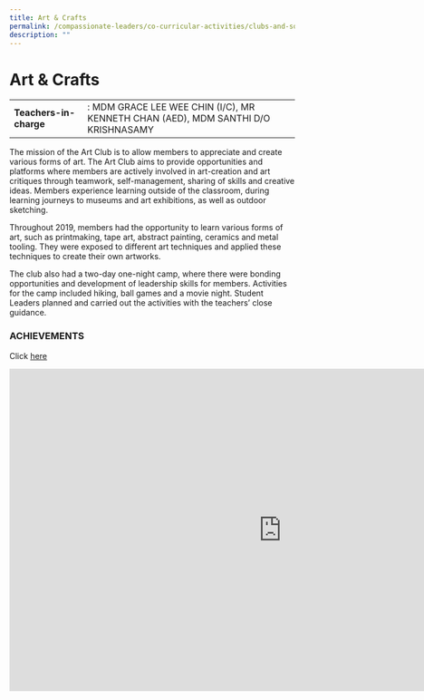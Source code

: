 ```yaml
---
title: Art & Crafts
permalink: /compassionate-leaders/co-curricular-activities/clubs-and-societies/art-n-crafts/
description: ""
---
```


# **Art &amp; Crafts**

|  	|  	|
|---	|---	|
| **Teachers-in-charge** 	| : MDM GRACE LEE WEE CHIN (I/C), MR KENNETH CHAN (AED), MDM SANTHI D/O KRISHNASAMY 	|

The mission of the Art Club is to allow members to appreciate and create various forms of art. The Art Club aims to provide opportunities and platforms where members are actively involved in art-creation and art critiques through teamwork, self-management, sharing of skills and creative ideas. Members experience learning outside of the classroom, during learning journeys to museums and art exhibitions, as well as outdoor sketching.&nbsp;  

Throughout 2019, members had the opportunity to learn various forms of art, such as printmaking, tape art, abstract painting, ceramics and metal tooling. They were exposed to different art techniques and applied these techniques to create their own artworks.

The club also had a two-day one-night camp, where there were bonding opportunities and development of leadership skills for members. Activities for the camp included hiking, ball games and a movie night. Student Leaders planned and carried out the activities with the teachers’ close guidance.


### ACHIEVEMENTS  

Click&nbsp;[here](https://staging.du7l9z039t2jh.amplifyapp.com/compassionate-leaders/cca-achievements/)

<iframe allowfullscreen="true" height="569" width="960" frameborder="0" src="https://docs.google.com/presentation/d/e/2PACX-1vTtkXO2mffS6mOr9a7keeiLhTB-EA1WPbj4H88WZnmMe_Mll6vqefeJe4P_SHWvKecBgmG3e89wvldQ/embed?start=true&amp;loop=true&amp;delayms=3000"></iframe>